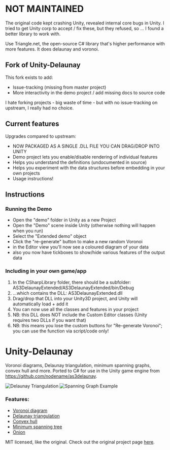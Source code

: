 # NOT MAINTAINED

The original code kept crashing Unity, revealed internal core bugs in Unity. I tried to get Unity corp to accept / fix these, but they refused, so ... I found a better library to work with.

Use Triangle.net, the open-source C# library that's higher performance with more features. It does delaunay and voronoi.

## Fork of Unity-Delaunay

This fork exists to add:

 - Issue-tracking (missing from master project)
 - More interactivity in the demo project / add missing docs to source code

I hate forking projects - big waste of time - but with no issue-tracking on upstream, I really had no choice.

## Current features

Upgrades compared to upstream:

 - NOW PACKAGED AS A SINGLE .DLL FILE YOU CAN DRAG/DROP INTO UNITY
 - Demo project lets you enable/disable rendering of individual features
  - Helps you understand the definitions (undocumented in source)
  - Helps you experiment with the data structures before embedding in your own projects
 - Usage instructions!

## Instructions

### Running the Demo
 - Open the "demo" folder in Unity as a new Project
 - Open the "Demo" scene inside Unity (otherwise nothing will happen when you run)
 - Select the "Extended demo" object
 - Click the "re-generate" button to make a new random Voronoi
 - in the Editor view you'll now see a coloured diagram of your data
 - also you now have tickboxes to show/hide various features of the output data

### Including in your own game/app

 1. In the CSharpLibrary folder, there should be a subfolder: AS3DelaunayExtended/AS3DelaunayExtended/bin/Debug
 1. ...which contains the DLL: AS3DelaunayExtended.dll
 1. Drag/drop that DLL into your Unity3D project, and Unity will automatically load + add it
 1. You can now use all the classes and features in your project
   1. NB: this DLL does NOT include the Custom Editor classes (Unity requires two DLLs if you want that)
   1. NB: this means you lose the custom buttons for "Re-generate Voronoi"; you can use the function via script/code only!


# Unity-Delaunay

Voronoi diagrams, Delaunay triangulation, minimum spanning graphs, convex hull and more. Ported to C# for use in the Unity game engine from https://github.com/nodename/as3delaunay.

![Delaunay Triangulation](triangulation.png)
![Spanning Graph Example](spanning_graph.png)

### Features: ###

 - [Voronoi diagram](http://en.wikipedia.org/wiki/Voronoi)
 - [Delaunay triangulation](http://en.wikipedia.org/wiki/Delaunay_triangulation)
 - [Convex hull](http://en.wikipedia.org/wiki/Convex_hull)
 - [Minimum spanning tree](http://en.wikipedia.org/wiki/Euclidean_minimum_spanning_tree)
 - [Onion](http://cgm.cs.mcgill.ca/~orm/ontri.html)

MIT licensed, like the original.
Check out the original project page [here](http://nodename.github.com/as3delaunay/).
